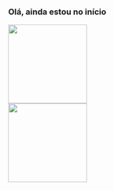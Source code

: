 
<div>
  <h3>Olá, ainda estou no início</h3>
  <a href="https://github.com/dudsbz">
  <img height="160em" src="https://github-readme-stats.vercel.app/api?username=dudsbz&showicons=true&theme=dark&include_all_commits=true"><br>
  <img height="160em" src="https://github-readme-stats.vercel.app/api/top-langs/?username=dudsbz&layout=compact&langs_count=16&theme=dark">
</div>




<!--
- 🔭 I’m currently working on ...
- 🌱 I’m currently learning ...
- 👯 I’m looking to collaborate on ...
- 🤔 I’m looking for help with ...
- 💬 Ask me about ...
- 📫 How to reach me: ...
- 😄 Pronouns: ...
- ⚡ Fun fact: ...
-->
